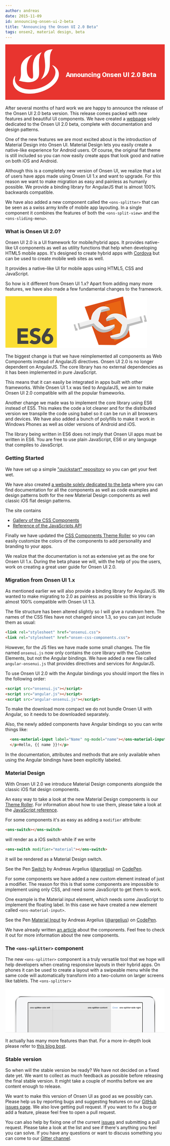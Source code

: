```yaml
---
author: andreas
date: 2015-11-09
id: announcing-onsen-ui-2-beta
title: "Announcing the Onsen UI 2.0 Beta"
tags: onsen2, material design, beta
---
```


![Announcing Onsen UI 2.0 Beta](/blog/content/images/2015/Nov/onsen2-beta.png)

After several months of hard work we are happy to announce the release of the Onsen UI 2.0 beta version. This release comes packed with new features and beautiful UI components. We have created a [webpage](http://onsen.io/2/) solely dedicated to the Onsen UI 2.0 beta, complete with documentation and design patterns.

One of the new features we are most excited about is the introduction of Material Design into Onsen UI. Material Design lets you easily create a native-like experience for Android users. Of course, the original flat theme is still included so you can now easily create apps that look good and native on both iOS and Android.

Although this is a completely new version of Onsen UI, we realize that a lot of users have apps made using Onsen UI 1.x and want to upgrade. For this reason we want to make migration as easy and painless as humanly possible. We provide a binding library for AngularJS that is almost 100% backwards compatible.

<!-- more -->

We have also added a new component called the `<ons-splitter>` that can be seen as a swiss army knife of mobile app layouting. In a single component it combines the features of both the `<ons-split-view>` and the `<ons-sliding-menu>`.

### What is Onsen UI 2.0?

Onsen UI 2.0 is a UI framework for mobile/hybrid apps. It provides native-like UI components as well as utility functions that help when developing HTML5 mobile apps. It's designed to create hybrid apps with [Cordova](http://cordova.apache.org/) but can be used to create mobile web sites as well.

It provides a native-like UI for mobile apps using HTML5, CSS and JavaScript.

So how is it different from Onsen UI 1.x? Apart from adding many more features, we have also made a few fundamental changes to the framework.

![ES6 and Web Components](/blog/content/images/2015/Nov/es6-webcomponents.png)

The biggest change is that we have reimplemented all components as Web Components instead of AngularJS directives. Onsen UI 2.0 is no longer dependent on AngularJS. The core library has no external dependencies as it has been implemented in pure JavaScript.

This means that it can easily be integrated in apps built with other frameworks. While Onsen UI 1.x was tied to AngularJS, we aim to make Onsen UI 2.0 compatible with all the popular frameworks.

Another change we made was to implement the core library using ES6 instead of ES5. This makes the code a lot cleaner and for the distributed version we transpile the code using babel so it can be run in all browsers and devices. We have also added a bunch of polyfills to make it work in Windows Phones as well as older versions of Android and iOS.

The library being written in ES6 does not imply that Onsen UI apps must be written in ES6. You are free to use plain JavaScript, ES6 or any language that compiles to JavaScript.

### Getting Started

We have set up a simple ["quickstart" repository](https://github.com/OnsenUI/onsenui2-quickstart) so you can get your feet wet.

We have also created [a website solely dedicated to the beta](http://onsen.io/2/) where you can find documentation for all the components as well as code examples and design patterns both for the new Material Design components as well classic iOS flat design patterns.

The site contains

 * [Gallery of the CSS Components](http://onsen.io/2/reference/css.html)
 * [Reference of the JavaScripts API](http://onsen.io/2/reference/javascript.html)

Finally we have updated the [CSS Components Theme Roller](http://components2.onsen.io) so you can easily customize the colors of the components to add personality and branding to your apps.

We realize that the documentation is not as extensive yet as the one for Onsen UI 1.x. During the beta phase we will, with the help of you the users, work on creating a great user guide for Onsen UI 2.0.

### Migration from Onsen UI 1.x

As mentioned earlier we will also provide a binding library for AngularJS. We wanted to make migrating to 2.0 as painless as possible so this library is almost 100% compatible with Onsen UI 1.3.

The file structure has been altered slightly so I will give a rundown here. The names of the CSS files have not changed since 1.3, so you can just include them as usual:

```html
<link rel="stylesheet" href="onsenui.css">
<link rel="stylesheet" href="onsen-css-components.css">
```

However, for the JS files we have made some small changes. The file named `onsenui.js` now only contains the core library with the Custom Elements, but not the Angular bindings. We have added a new file called `angular-onsenui.js` that provides directives and services for AngularJS.

To use Onsen UI 2.0 with the Angular bindings you should import the files in the following order:

```html
<script src="onsenui.js"></script>
<script src="angular.js"></script>
<script src="angular-onsenui.js"></script>
```

To make the download more compact we do not bundle Onsen UI with Angular, so it needs to be downloaded separately.

Also, the newly added components have Angular bindings so you can write things like:

```html
  <ons-material-input label="Name" ng-model="name"></ons-material-input>
  </p>Hello, {{ name }}!</p>
```

In the documentation, attributes and methods that are only available when using the Angular bindings have been explicitly labeled.

### Material Design

With Onsen UI 2.0 we introduce Material Design components alongside the classic iOS flat design components.

An easy way to take a look at the new Material Design components is our [Theme Roller](components2.onsen.io). For information about how to use them, please take a look at the [JavaScript reference](http://onsen.io/2/reference/javascript.html).

For some components it's as easy as adding a `modifier` attribute:

```html
<ons-switch></ons-switch>
```

will render as a iOS switch while if we write

```html
<ons-switch modifier="material"></ons-switch>
```

it will be rendered as a Material Design switch.

<p data-height="300" data-theme-id="13819" data-slug-hash="YyJOaP" data-default-tab="result" data-user="argelius" class='codepen'>See the Pen <a href='http://codepen.io/argelius/pen/YyJOaP/'>Switch</a> by Andreas Argelius (<a href='http://codepen.io/argelius'>@argelius</a>) on <a href='http://codepen.io'>CodePen</a>.</p>
<script async src="//assets.codepen.io/assets/embed/ei.js"></script>

For some components we have added a new custom element instead of just a modifier. The reason for this is that some components are impossible to implement using only CSS, and need some JavaScript to get them to work.

One example is the Material input element, which needs some JavaScript to implement the floating label. In this case we have created a new element called `<ons-material-input>`.

<p data-height="200" data-theme-id="13819" data-slug-hash="MaPqXX" data-default-tab="result" data-user="argelius" class='codepen'>See the Pen <a href='http://codepen.io/argelius/pen/MaPqXX/'>Material Input</a> by Andreas Argelius (<a href='http://codepen.io/argelius'>@argelius</a>) on <a href='http://codepen.io'>CodePen</a>.</p>
<script async src="//assets.codepen.io/assets/embed/ei.js"></script>

We have already written [an article](http://onsen.io/blog/material-design-onsen-ui/) about the components. Feel free to check it out for more information about the new components.

### The `<ons-splitter>` component

The new `<ons-splitter>` component is a truly versatile tool that we hope will help developers when creating responsive layouts in their hybrid apps. On phones it can be used to create a layout with a swipeable menu while the same code will automatically transform into a two-column on larger screens like tablets. The `<ons-splitter>`

![The &lt;ons-splitter&gt; component.](/blog/content/images/2015/Nov/ipad-ons-splitter.png)

It actually has many more features than that. For a more in-depth look please refer to [this blog bost](http://onsen.io/blog/onsen-ui-2-preview-responsive-hybrid-apps-splitter-element/).

### Stable version

So when will the stable version be ready? We have not decided on a fixed date yet. We want to collect as much feedback as possible before releasing the final stable version. It might take a couple of months before we are content enough to release.

We want to make this version of Onsen UI as good as we possibly can. Please help us by reporting bugs and suggesting features on our [GitHub issues page](https://github.com/OnsenUI/OnsenUI/issues/new). We also love getting pull request. If you want to fix a bug or add a feature, please feel free to open a pull request.

You can also help by fixing one of the current [issues](https://github.com/OnsenUI/OnsenUI/issues) and submitting a pull request. Please take a look at the list and see if there's anything you feel you can solve. If you have any questions or want to discuss something you can come to our [Gitter channel](https://gitter.im/OnsenUI/OnsenUI/~chat#).

